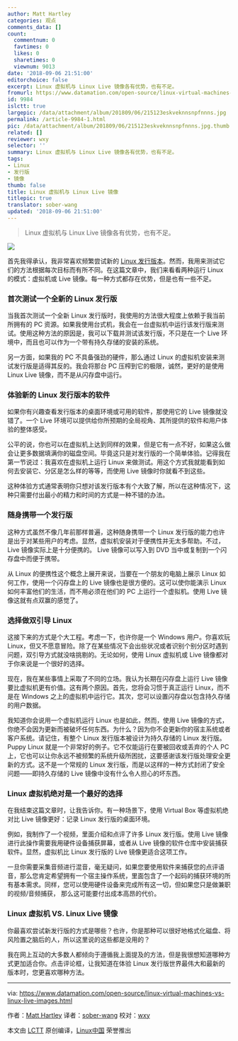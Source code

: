 ```yaml
---
author: Matt Hartley
categories: 观点
comments_data: []
count:
  commentnum: 0
  favtimes: 0
  likes: 0
  sharetimes: 0
  viewnum: 9013
date: '2018-09-06 21:51:00'
editorchoice: false
excerpt: Linux 虚拟机与 Linux Live 镜像各有优势，也有不足。
fromurl: https://www.datamation.com/open-source/linux-virtual-machines-vs-linux-live-images.html
id: 9984
islctt: true
largepic: /data/attachment/album/201809/06/215123eskveknnsnpfnnns.jpg
permalink: /article-9984-1.html
pic: /data/attachment/album/201809/06/215123eskveknnsnpfnnns.jpg.thumb.jpg
related: []
reviewer: wxy
selector: ''
summary: Linux 虚拟机与 Linux Live 镜像各有优势，也有不足。
tags:
- Linux
- 发行版
- 镜像
thumb: false
title: Linux 虚拟机与 Linux Live 镜像
titlepic: true
translator: sober-wang
updated: '2018-09-06 21:51:00'
---
```



> 
> Linux 虚拟机与 Linux Live 镜像各有优势，也有不足。
> 
> 
> 


![](/data/attachment/album/201809/06/215123eskveknnsnpfnnns.jpg)


首先我得承认，我非常喜欢频繁尝试新的 [Linux 发行版本](https://www.datamation.com/open-source/best-linux-distro.html)。然而，我用来测试它们的方法根据每次目标而有所不同。在这篇文章中，我们来看看两种运行 Linux 的模式：虚拟机或 Live 镜像。每一种方式都存在优势，但是也有一些不足。


### 首次测试一个全新的 Linux 发行版


当我首次测试一个全新 Linux 发行版时，我使用的方法很大程度上依赖于我当前所拥有的 PC 资源。如果我使用台式机，我会在一台虚拟机中运行该发行版来测试。使用这种方法的原因是，我可以下载并测试该发行版，不只是在一个 Live 环境中，而且也可以作为一个带有持久存储的安装的系统。


另一方面，如果我的 PC 不具备强劲的硬件，那么通过 Linux 的虚拟机安装来测试发行版是适得其反的。我会将那台 PC 压榨到它的极限，诚然，更好的是使用 Linux Live 镜像，而不是从闪存盘中运行。


### 体验新的 Linux 发行版本的软件


如果你有兴趣查看发行版本的桌面环境或可用的软件，那使用它的 Live 镜像就没错了。一个 Live 环境可以提供给你所预期的全局视角、其所提供的软件和用户体验的整体感受。


公平的说，你也可以在虚拟机上达到同样的效果，但是它有一点不好，如果这么做会让更多数据填满你的磁盘空间。毕竟这只是对发行版的一个简单体验。记得我在第一节说过：我喜欢在虚拟机上运行 Linux 来做测试。用这个方式我就能看到如何去安装它、分区是怎么样的等等，而使用 Live 镜像时你就看不到这些。


这种体验方式通常表明你只想对该发行版本有个大致了解，所以在这种情况下，这种只需要付出最小的精力和时间的方式是一种不错的办法。


### 随身携带一个发行版


这种方式虽然不像几年前那样普遍，这种随身携带一个 Linux 发行版的能力也许是出于对某些用户的考虑。显然，虚拟机安装对于便携性并无太多帮助。不过， Live 镜像实际上是十分便携的。 Live 镜像可以写入到 DVD 当中或复制到一个闪存盘中而便于携带。


从 Linux 的便携性这个概念上展开来说，当要在一个朋友的电脑上展示 Linux 如何工作，使用一个闪存盘上的 Live 镜像也是很方便的。这可以使你能演示 Linux 如何丰富他们的生活，而不用必须在他们的 PC 上运行一个虚拟机。使用 Live 镜像这就有点双赢的感觉了。


### 选择做双引导 Linux


这接下来的方式是个大工程。考虑一下，也许你是一个 Windows 用户。你喜欢玩 Linux，但又不愿意冒险。除了在某些情况下会出些状况或者识别个别分区时遇到问题，双引导方式就没啥挑剔的。无论如何，使用 Linux 虚拟机或 Live 镜像都对于你来说是一个很好的选择。


现在，我在某些事情上采取了不同的立场。我认为长期在闪存盘上运行 Live 镜像要比虚拟机更有价值。这有两个原因。首先，您将会习惯于真正运行 Linux，而不是在 Windows 之上的虚拟机中运行它。其次，您可以设置闪存盘以包含持久存储的用户数据。


我知道你会说用一个虚拟机运行 Linux 也是如此，然而，使用 Live 镜像的方式，你绝不会因为更新而被破坏任何东西。为什么？因为你不会更新你的宿主系统或者客户系统。请记住，有整个 Linux 发行版本被设计为持久存储的 Linux 发行版。Puppy Linux 就是一个非常好的例子。它不仅能运行在要被回收或丢弃的个人 PC 上，它也可以让你永远不被频繁的系统升级所困扰，这要感谢该发行版处理安全更新的方式。这不是一个常规的 Linux 发行版，而是以这样的一种方式封闭了安全问题——即持久存储的 Live 镜像中没有什么令人担心的坏东西。


### Linux 虚拟机绝对是一个最好的选择


在我结束这篇文章时，让我告诉你。有一种场景下，使用 Virtual Box 等虚拟机绝对比 Live 镜像更好：记录 Linux 发行版的桌面环境。


例如，我制作了一个视频，里面介绍和点评了许多 Linux 发行版。使用 Live 镜像进行此操作需要我用硬件设备捕获屏幕，或者从 Live 镜像的软件仓库中安装捕获软件。显然，虚拟机比 Linux 发行版的 Live 镜像更适合这项工作。


一旦你需要采集音频进行混音，毫无疑问，如果您要使用软件来捕获您的点评语音，那么您肯定希望拥有一个宿主操作系统，里面包含了一个起码的捕获环境的所有基本需求。同样，您可以使用硬件设备来完成所有这一切，但如果您只是做兼职的视频/音频捕获， 那么这可能要付出成本高昂的代价。


### Linux 虚拟机 VS. Linux Live 镜像


你最喜欢尝试新发行版的方式是哪些？也许，你是那种可以很好地格式化磁盘、将风险置之脑后的人，所以这里说的这些都是没用的？


我在网上互动的大多数人都倾向于遵循我上面提及的方法，但是我很想知道哪种方式更加适合你。点击评论框，让我知道在体验 Linux 发行版世界最伟大和最新的版本时，您更喜欢哪种方法。




---


via: <https://www.datamation.com/open-source/linux-virtual-machines-vs-linux-live-images.html>


作者：[Matt Hartley](https://www.datamation.com/author/Matt-Hartley-3080.html) 译者：[sober-wang](https://github.com/sober-wang) 校对：[wxy](https://github.com/wxy)


本文由 [LCTT](https://github.com/LCTT/TranslateProject) 原创编译，[Linux中国](https://linux.cn/) 荣誉推出